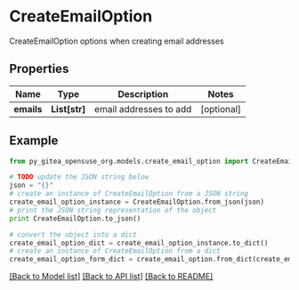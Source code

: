 # CreateEmailOption

CreateEmailOption options when creating email addresses

## Properties
Name | Type | Description | Notes
------------ | ------------- | ------------- | -------------
**emails** | **List[str]** | email addresses to add | [optional] 

## Example

```python
from py_gitea_opensuse_org.models.create_email_option import CreateEmailOption

# TODO update the JSON string below
json = "{}"
# create an instance of CreateEmailOption from a JSON string
create_email_option_instance = CreateEmailOption.from_json(json)
# print the JSON string representation of the object
print CreateEmailOption.to_json()

# convert the object into a dict
create_email_option_dict = create_email_option_instance.to_dict()
# create an instance of CreateEmailOption from a dict
create_email_option_form_dict = create_email_option.from_dict(create_email_option_dict)
```
[[Back to Model list]](../README.md#documentation-for-models) [[Back to API list]](../README.md#documentation-for-api-endpoints) [[Back to README]](../README.md)



